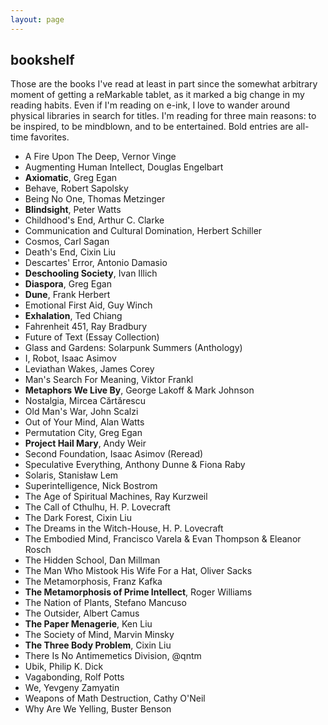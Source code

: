 ```yaml
---
layout: page
---
```


## bookshelf

Those are the books I've read at least in part since the somewhat
arbitrary moment of getting a reMarkable tablet, as it marked a big change
in my reading habits. Even if I'm reading on e-ink, I love to wander
around physical libraries in search for titles. I'm reading for three
main reasons: to be inspired, to be mindblown, and to be entertained. Bold
entries are all-time favorites.

- A Fire Upon The Deep, Vernor Vinge
- Augmenting Human Intellect, Douglas Engelbart
- **Axiomatic**, Greg Egan
- Behave, Robert Sapolsky
- Being No One, Thomas Metzinger
- **Blindsight**, Peter Watts
- Childhood's End, Arthur C. Clarke
- Communication and Cultural Domination, Herbert Schiller
- Cosmos, Carl Sagan
- Death's End, Cixin Liu
- Descartes' Error, Antonio Damasio
- **Deschooling Society**, Ivan Illich
- **Diaspora**, Greg Egan
- **Dune**, Frank Herbert
- Emotional First Aid, Guy Winch
- **Exhalation**, Ted Chiang
- Fahrenheit 451, Ray Bradbury
- Future of Text (Essay Collection)
- Glass and Gardens: Solarpunk Summers (Anthology)
- I, Robot, Isaac Asimov
- Leviathan Wakes, James Corey
- Man's Search For Meaning, Viktor Frankl
- **Metaphors We Live By**, George Lakoff & Mark Johnson
- Nostalgia, Mircea Cărtărescu
- Old Man's War, John Scalzi
- Out of Your Mind, Alan Watts
- Permutation City, Greg Egan
- **Project Hail Mary**, Andy Weir
- Second Foundation, Isaac Asimov (Reread)
- Speculative Everything, Anthony Dunne & Fiona Raby
- Solaris, Stanisław Lem
- Superintelligence, Nick Bostrom
- The Age of Spiritual Machines, Ray Kurzweil
- The Call of Cthulhu, H. P. Lovecraft
- The Dark Forest, Cixin Liu
- The Dreams in the Witch-House, H. P. Lovecraft
- The Embodied Mind, Francisco Varela & Evan Thompson & Eleanor
  Rosch
- The Hidden School, Dan Millman
- The Man Who Mistook His Wife For a Hat, Oliver Sacks
- The Metamorphosis, Franz Kafka
- **The Metamorphosis of Prime Intellect**, Roger Williams
- The Nation of Plants, Stefano Mancuso
- The Outsider, Albert Camus
- **The Paper Menagerie**, Ken Liu
- The Society of Mind, Marvin Minsky
- **The Three Body Problem**, Cixin Liu
- There Is No Antimemetics Division, @qntm
- Ubik, Philip K. Dick
- Vagabonding, Rolf Potts
- We, Yevgeny Zamyatin
- Weapons of Math Destruction, Cathy O'Neil
- Why Are We Yelling, Buster Benson
